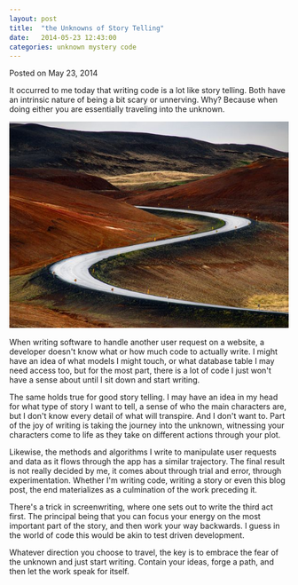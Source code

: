 ```yaml
---
layout: post
title:  "the Unknowns of Story Telling"
date:   2014-05-23 12:43:00
categories: unknown mystery code
---
```

<div class=”postmetadata”>
  Posted on <span class=”updated”>May 23, 2014</span>
</div>

It occurred to me today that writing code is a lot like story telling. Both have an intrinsic nature of being a bit scary or unnerving. Why? Because when doing either you are essentially traveling into the unknown.

![iceland unknown][unknown]

When writing software to handle another user request on a website, a developer doesn't know what or how much code to actually write. I might have an idea of what models I might touch, or what database table I may need access too, but for the most part, there is a lot of code I just won't have a sense about until I sit down and start writing.

The same holds true for good story telling. I may have an idea in my head for what type of story I want to tell, a sense of who the main characters are, but I don't know every detail of what will transpire. And I don't want to. Part of the joy of writing is taking the journey into the unknown, witnessing your characters come to life as they take on different actions through your plot.

Likewise, the methods and algorithms I write to manipulate user requests and data as it flows through the app has a similar trajectory. The final result is not really decided by me, it comes about through trial and error, through experimentation. Whether I'm writing code, writing a story or even this blog post, the end materializes as a culmination of the work preceding it.

There's a trick in screenwriting, where one sets out to write the third act first. The principal being that you can focus your energy on the most important part of the story, and then work your way backwards. I guess in the world of code this would be akin to test driven development.

Whatever direction you choose to travel, the key is to embrace the fear of the unknown and just start writing. Contain your ideas, forge a path, and then let the work speak for itself.


[unknown]: /images/unknown-iceland.jpg
